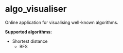# algo_visualiser

Online application for visualising well-known algorithms.

**Supported algorithms:**
* Shortest distance
	* BFS

